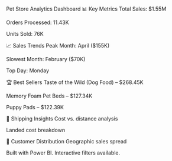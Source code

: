 Pet Store Analytics Dashboard
📊 Key Metrics
Total Sales: $1.55M

Orders Processed: 11.43K

Units Sold: 76K

📈 Sales Trends
Peak Month: April ($155K)

Slowest Month: February ($70K)

Top Day: Monday

🏆 Best Sellers
Taste of the Wild (Dog Food) – $268.45K

Memory Foam Pet Beds – $127.34K

Puppy Pads – $122.39K

🚚 Shipping Insights
Cost vs. distance analysis

Landed cost breakdown

📍 Customer Distribution
Geographic sales spread

Built with Power BI. Interactive filters available.
